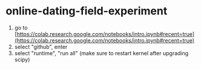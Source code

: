 # online-dating-field-experiment

1. go to [https://colab.research.google.com/notebooks/intro.ipynb#recent=true](https://colab.research.google.com/notebooks/intro.ipynb#recent=true)
2. select "github", enter
3. select "runtime", "run all" (make sure to restart kernel after upgrading scipy)

